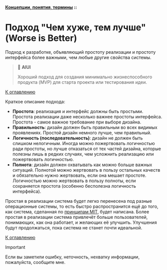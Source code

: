**[Концепции, понятия, термины](../README.md#concepts) ::**
# Подход "Чем хуже, тем лучше" (Worse is Better)

Подход к разработке, объявляющий простоту реализации и простоту интерфейса более важными, чем любые другие свойства системы.

> :thinking: **AIUI**
>
> Хороший подход для создания минимально жизнеспособного продукта (MVP) для старта проекта или тестирования идеи.

[К оглавлению](../README.md#concepts)

Краткое описание подхода:

- **Простота**: реализация и интерфейс должны быть простыми. Простота реализации даже несколько важнее простоты интерфейса. Простота - самое важное требование при выборе дизайна.
- **Правильность**: дизайн должен быть правильным во всех видимых проявлениях. Простой дизайн немного лучше, чем правильный.
- **Логичность (последовательность)**: дизайн не должен быть слишком нелогичным. Иногда можно пожертвовать логичностью ради простоты, но лучше отказаться от тех частей дизайна, которые полезны лишь в редких случаях, чем усложнить реализацию или пожертвовать логичностью.
- **Полнота**: дизайн должен охватывать как можно больше важных ситуаций. Полнотой можно жертвовать в пользу остальных качеств и обязательно нужно жертвовать, если она мешает простоте. Логичностью можно жертвовать в пользу полноты, если сохраняется простота (особенно бесполезна логичность интерфейса).

Простая в реализации система будет легко перенесена под разные операционные системы, то есть быстро распространится ещё до того, как система, сделанная по [принципам MIT](mit.md), будет написана. Более простая в реализации система привлечёт больше пользователей, понимающих, как она работает, и желающих её улучшить. Улучшения будут продолжаться, пока система не станет почти идеальной.

[К оглавлению](../README.md#concepts)

> [!IMPORTANT]
> Если вы заметили ошибку, неточность, нехватку информации, пожалуйста, сообщите мне.
